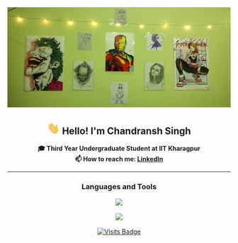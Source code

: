 <img src="src/wall-min.jpg" alt="Wall Image" />


<h2 align="center">
  <img src="https://raw.githubusercontent.com/ABSphreak/ABSphreak/master/gifs/Hi.gif" height="28px"> Hello! I'm Chandransh Singh 
</h2>

<p align="center">
  <b>🎓 Third Year Undergraduate Student at IIT Kharagpur</b><br>
  <b>📫 How to reach me: <a href="https://www.linkedin.com/in/chandransh-singh/">LinkedIn</a></b>
</p>
<hr>

<h3 align="center">Languages and Tools</h3>
<p align="center">
    <img src="https://skillicons.dev/icons?i=c,cpp,py,html,css,js,ts" />
</p>

<p align="center">
    <img src="https://skillicons.dev/icons?i=react,express,nodejs,tailwind,mongo,docker,bootstrap,postman,git,vscode,github,linux,ubuntu,windows" />
</p>


<!--[![Moonfraction's GitHub stats](https://github-readme-stats.vercel.app/api?username=moonfraction)](https://github.com/moonfraction/github-readme-stats)-->

<p align="center">
  <a href="https://josedromero.com">
    <img src="https://badges.pufler.dev/visits/moonfraction/moonfraction" alt="Visits Badge" />
  </a>
</p>
